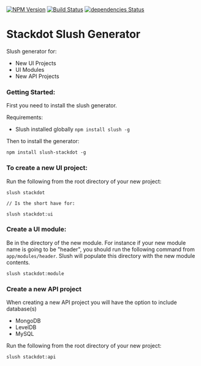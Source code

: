 [![NPM Version](https://img.shields.io/npm/v/slush-stackdot.svg)](https://www.npmjs.com/package/slush-stackdot) [![Build Status](https://drone.stackdot.com/api/badges/stackdot/slush-stackdot/status.svg)](https://drone.stackdot.com/stackdot/slush-stackdot) [![dependencies Status](https://david-dm.org/stackdot/slush-stackdot/status.svg)](https://david-dm.org/stackdot/slush-stackdot)

# Stackdot Slush Generator

Slush generator for:
- New UI Projects
- UI Modules
- New API Projects


### Getting Started:

First you need to install the slush generator.

Requirements:
- Slush installed globally `npm install slush -g`

Then to install the generator:

	npm install slush-stackdot -g


### To create a new UI project:

Run the following from the root directory of your new project:

	slush stackdot
	
	// Is the short have for:

	slush stackdot:ui

### Create a UI module:

Be in the directory of the new module. For instance if your new module name is going to be "header", you should run the following command from `app/modules/header`. Slush will populate this directory with the new module contents.

	slush stackdot:module

### Create a new API project

When creating a new API project you will have the option to include database(s)
- MongoDB
- LevelDB
- MySQL

Run the following from the root directory of your new project:

	slush stackdot:api